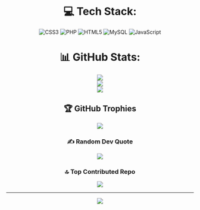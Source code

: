 
<div align = 'center'>

# 💻 Tech Stack:
![CSS3](https://img.shields.io/badge/css3-%231572B6.svg?style=flat&logo=css3&logoColor=white) ![PHP](https://img.shields.io/badge/php-%23777BB4.svg?style=flat&logo=php&logoColor=white) ![HTML5](https://img.shields.io/badge/html5-%23E34F26.svg?style=flat&logo=html5&logoColor=white) ![MySQL](https://img.shields.io/badge/mysql-%2300000f.svg?style=flat&logo=mysql&logoColor=white) ![JavaScript](https://img.shields.io/badge/javascript-%23323330.svg?style=flat&logo=javascript&logoColor=%23F7DF1E)
# 📊 GitHub Stats:
![](https://github-readme-stats.vercel.app/api?username=WhyDeiwyIsNotAvailable&theme=midnight-purple&hide_border=false&include_all_commits=false&count_private=false)<br/>
![](https://github-readme-streak-stats.herokuapp.com/?user=WhyDeiwyIsNotAvailable&theme=midnight-purple&hide_border=false)<br/>
![](https://github-readme-stats.vercel.app/api/top-langs/?username=WhyDeiwyIsNotAvailable&theme=midnight-purple&hide_border=false&include_all_commits=false&count_private=false&layout=compact)

## 🏆 GitHub Trophies
![](https://github-profile-trophy.vercel.app/?username=WhyDeiwyIsNotAvailable&theme=discord&no-frame=false&no-bg=false&margin-w=4)

### ✍️ Random Dev Quote
![](https://quotes-github-readme.vercel.app/api?type=horizontal&theme=radical)

### 🔝 Top Contributed Repo
![](https://github-contributor-stats.vercel.app/api?username=WhyDeiwyIsNotAvailable&limit=5&theme=radical&combine_all_yearly_contributions=true)

---
[![](https://visitcount.itsvg.in/api?id=WhyDeiwyIsNotAvailable&icon=0&color=0)](https://visitcount.itsvg.in)

<!-- Proudly created with GPRM ( https://gprm.itsvg.in ) -->
</p>
